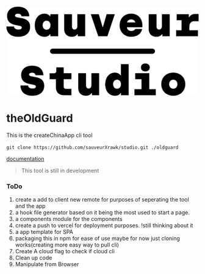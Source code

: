 ![The Old Guard Logo](banner.png)
# theOldGuard
This is the createChinaApp cli tool

`git clone https://github.com/sauveurXrawk/studio.git ./oldguard`

[documentation](https://studio.sauveur.cloud/)
> This tool is still in development

### ToDo
1. create a add to client new remote for purposes of seperating the tool and the app
2. a hook file generator based on it being the most used to start a page.
3. a components module for the components
4. create a push to vercel for deployment purposes. !still thinking about it 
5. a app template for SPA
6. packaging this in npm for ease of use maybe for now just cloning works(creating more easy way to pull cli)
7. Create A cloud flag to check if cloud cli
8. Clean up code
9. Manipulate from Browser